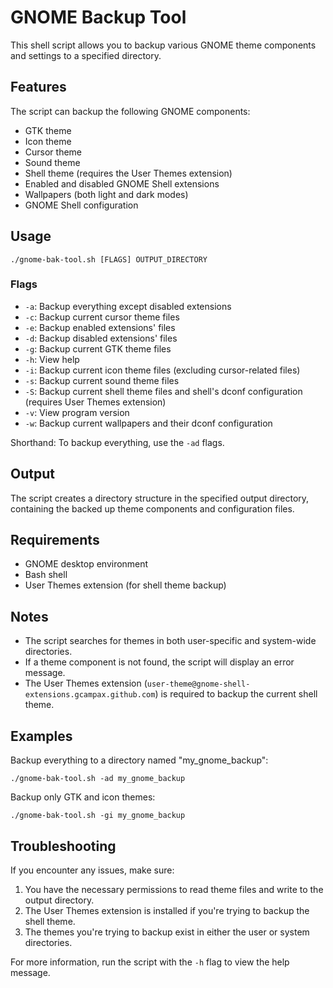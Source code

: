 # GNOME Backup Tool

This shell script allows you to backup various GNOME theme components and settings to a specified directory.

## Features

The script can backup the following GNOME components:

- GTK theme
- Icon theme
- Cursor theme
- Sound theme
- Shell theme (requires the User Themes extension)
- Enabled and disabled GNOME Shell extensions
- Wallpapers (both light and dark modes)
- GNOME Shell configuration

## Usage

```
./gnome-bak-tool.sh [FLAGS] OUTPUT_DIRECTORY
```

### Flags

- `-a`: Backup everything except disabled extensions
- `-c`: Backup current cursor theme files
- `-e`: Backup enabled extensions' files
- `-d`: Backup disabled extensions' files
- `-g`: Backup current GTK theme files
- `-h`: View help
- `-i`: Backup current icon theme files (excluding cursor-related files)
- `-s`: Backup current sound theme files
- `-S`: Backup current shell theme files and shell's dconf configuration (requires User Themes extension)
- `-v`: View program version
- `-w`: Backup current wallpapers and their dconf configuration

Shorthand: To backup everything, use the `-ad` flags.

## Output

The script creates a directory structure in the specified output directory, containing the backed up theme components and configuration files.

## Requirements

- GNOME desktop environment
- Bash shell
- User Themes extension (for shell theme backup)

## Notes

- The script searches for themes in both user-specific and system-wide directories.
- If a theme component is not found, the script will display an error message.
- The User Themes extension (`user-theme@gnome-shell-extensions.gcampax.github.com`) is required to backup the current shell theme.

## Examples

Backup everything to a directory named "my_gnome_backup":

```
./gnome-bak-tool.sh -ad my_gnome_backup
```

Backup only GTK and icon themes:

```
./gnome-bak-tool.sh -gi my_gnome_backup
```

## Troubleshooting

If you encounter any issues, make sure:

1. You have the necessary permissions to read theme files and write to the output directory.
2. The User Themes extension is installed if you're trying to backup the shell theme.
3. The themes you're trying to backup exist in either the user or system directories.

For more information, run the script with the `-h` flag to view the help message.
